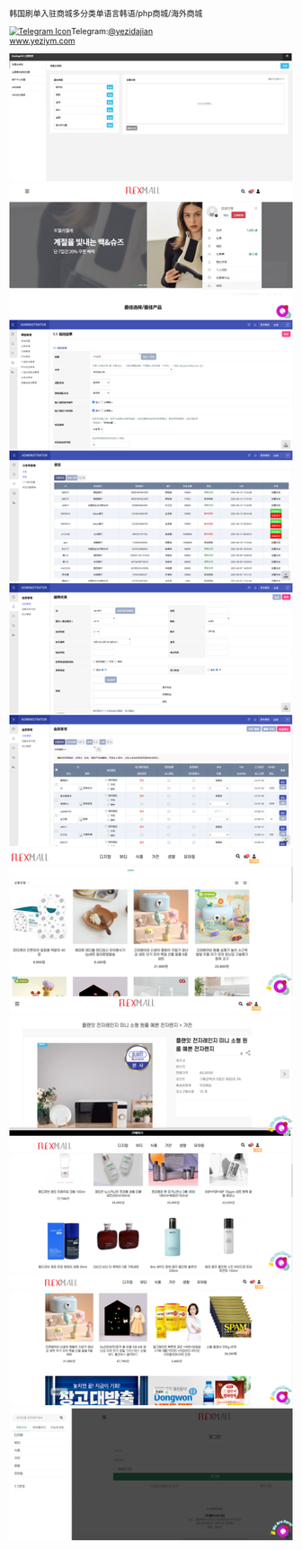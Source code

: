 韩国刷单入驻商城多分类单语言韩语/php商城/海外商城<p dir="auto"><a target="_blank" rel="noopener noreferrer nofollow" href="https://camo.githubusercontent.com/d614d90677fbc2e34c7c62ebc68c82379d87a57c4beaf05af65fec7ba6b72e36/68747470733a2f2f63646e2d69636f6e732d706e672e666c617469636f6e2e636f6d2f3531322f323131312f323131313634362e706e67"><img src="https://camo.githubusercontent.com/d614d90677fbc2e34c7c62ebc68c82379d87a57c4beaf05af65fec7ba6b72e36/68747470733a2f2f63646e2d69636f6e732d706e672e666c617469636f6e2e636f6d2f3531322f323131312f323131313634362e706e67" alt="Telegram Icon" style="width: 16px; max-width: 100%;" data-canonical-src="https://cdn-icons-png.flaticon.com/512/2111/2111646.png"></a>Telegram:<a href="https://t.me/yezidajian" rel="nofollow">@yezidajian</a><br><a href="https://www.yeziym.com/">www.yeziym.com</a></p><img src="https://github.com/yeziym/hanguoshuadanruzhu_tg/blob/main/1cbm7.png"><img src="https://github.com/yeziym/hanguoshuadanruzhu_tg/blob/main/5kEkZ.png"><img src="https://github.com/yeziym/hanguoshuadanruzhu_tg/blob/main/yvTUZ.png"><img src="https://github.com/yeziym/hanguoshuadanruzhu_tg/blob/main/D8heC.png"><img src="https://github.com/yeziym/hanguoshuadanruzhu_tg/blob/main/0AHJg.png"><img src="https://github.com/yeziym/hanguoshuadanruzhu_tg/blob/main/l9wDN.png"><img src="https://github.com/yeziym/hanguoshuadanruzhu_tg/blob/main/IkEzz.png"><img src="https://github.com/yeziym/hanguoshuadanruzhu_tg/blob/main/Jtrgc.png"><img src="https://github.com/yeziym/hanguoshuadanruzhu_tg/blob/main/5vEL1.png"><img src="https://github.com/yeziym/hanguoshuadanruzhu_tg/blob/main/KVMOK.png"><img src="https://github.com/yeziym/hanguoshuadanruzhu_tg/blob/main/Cp110.png">